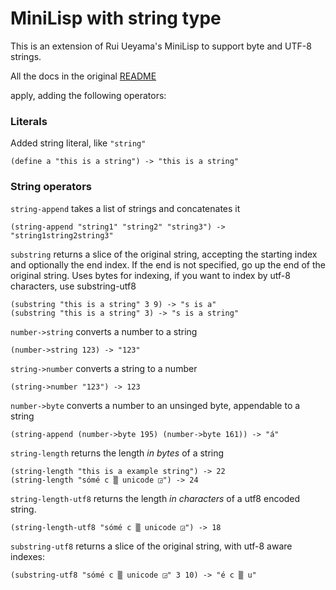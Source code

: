 MiniLisp with string type
=========================

This is an extension of Rui Ueyama's MiniLisp to support byte and UTF-8
strings.

All the docs in the original
[README](https://github.com/rui314/minilisp/blob/master/README.md)

apply, adding the following operators:

### Literals

Added string literal, like `"string"`

    (define a "this is a string") -> "this is a string"

### String operators

`string-append` takes a list of strings and concatenates it

    (string-append "string1" "string2" "string3") -> "string1string2string3"

`substring` returns a slice of the original string, accepting the starting
index and optionally the end index. If the end is not specified, go up the
end of the original string. Uses bytes for indexing, if you want to index
by utf-8 characters, use substring-utf8

    (substring "this is a string" 3 9) -> "s is a"
    (substring "this is a string" 3) -> "s is a string"

`number->string` converts a number to a string

    (number->string 123) -> "123"

`string->number` converts a string to a number

    (string->number "123") -> 123

`number->byte` converts a number to an unsinged byte, appendable to a string

    (string-append (number->byte 195) (number->byte 161)) -> "á"

`string-length` returns the length _in bytes_ of a string

    (string-length "this is a example string") -> 22
    (string-length "sómé c ▒ unicode ◲") -> 24

`string-length-utf8` returns the length _in characters_ of a utf8 encoded
string.

    (string-length-utf8 "sómé c ▒ unicode ◲") -> 18

`substring-utf8` returns a slice of the original string, with utf-8 aware
indexes:

    (substring-utf8 "sómé c ▒ unicode ◲" 3 10) -> "é c ▒ u"

